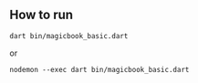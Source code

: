 ## How to run
```
dart bin/magicbook_basic.dart
```

or
```
nodemon --exec dart bin/magicbook_basic.dart
```
